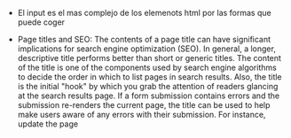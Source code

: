 - El input es el mas complejo de los elemenots html por las formas que puede coger

- Page titles and SEO: The contents of a page title can have significant implications for search engine optimization (SEO). In general, a longer, descriptive title performs better than short or generic titles. The content of the title is one of the components used by search engine algorithms to decide the order in which to list pages in search results. Also, the title is the initial "hook" by which you grab the attention of readers glancing at the search results page. If a form submission contains errors and the submission re-renders the current page, the title can be used to help make users aware of any errors with their submission. For instance, update the page <title> value to reflect significant page state changes (such as form validation problems).

- Only use one <h1> per page - this should represent the main heading/subject for the whole page. Also, do not skip heading levels start with <h1>, then use <h2>, and so on.

- Browsers automatically add a single blank line before and after each <p> element.